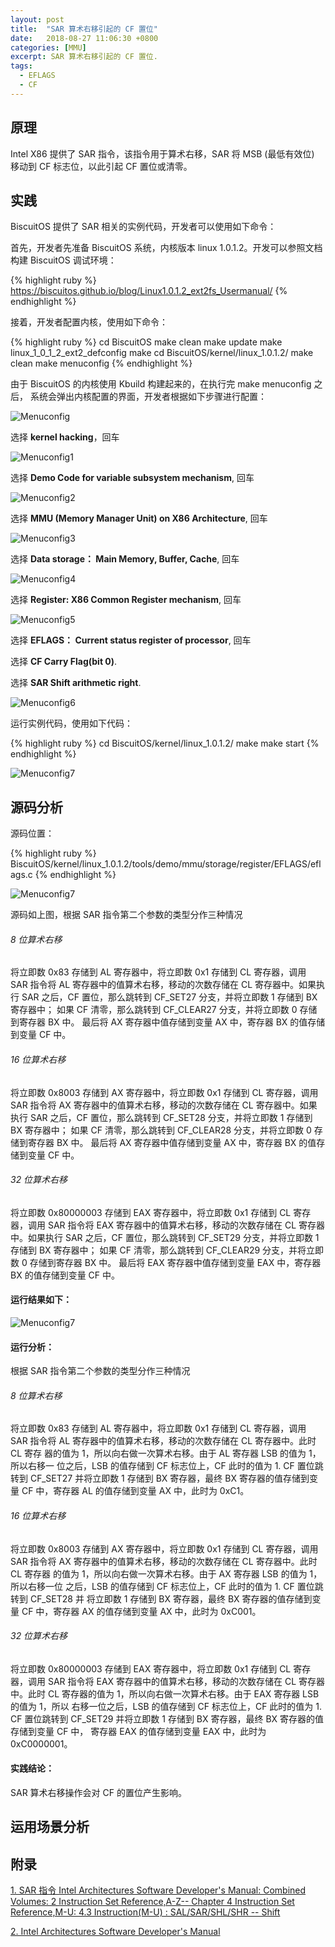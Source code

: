 ```yaml
---
layout: post
title:  "SAR 算术右移引起的 CF 置位"
date:   2018-08-27 11:06:30 +0800
categories: [MMU]
excerpt: SAR 算术右移引起的 CF 置位.
tags:
  - EFLAGS
  - CF
---
```


## 原理

Intel X86 提供了 SAR 指令，该指令用于算术右移，SAR 将 MSB (最低有效位) 
移动到 CF 标志位，以此引起 CF 置位或清零。

## 实践

BiscuitOS 提供了 SAR 相关的实例代码，开发者可以使用如下命令：

首先，开发者先准备 BiscuitOS 系统，内核版本 linux 1.0.1.2。开发可以参照文档
构建 BiscuitOS 调试环境：

{% highlight ruby %}
https://biscuitos.github.io/blog/Linux1.0.1.2_ext2fs_Usermanual/
{% endhighlight %}


接着，开发者配置内核，使用如下命令：

{% highlight ruby %}
cd BiscuitOS
make clean
make update
make linux_1_0_1_2_ext2_defconfig
make
cd BiscuitOS/kernel/linux_1.0.1.2/
make clean
make menuconfig
{% endhighlight %}

由于 BiscuitOS 的内核使用 Kbuild 构建起来的，在执行完 make menuconfig 之后，
系统会弹出内核配置的界面，开发者根据如下步骤进行配置：

![Menuconfig](https://raw.githubusercontent.com/EmulateSpace/PictureSet/master/BiscuitOS/kernel/MMU000003.png)

选择 **kernel hacking**，回车

![Menuconfig1](https://raw.githubusercontent.com/EmulateSpace/PictureSet/master/BiscuitOS/kernel/MMU000004.png)

选择 **Demo Code for variable subsystem mechanism**, 回车

![Menuconfig2](https://raw.githubusercontent.com/EmulateSpace/PictureSet/master/BiscuitOS/kernel/MMU000005.png)

选择 **MMU (Memory Manager Unit) on X86 Architecture**, 回车

![Menuconfig3](https://raw.githubusercontent.com/EmulateSpace/PictureSet/master/BiscuitOS/kernel/MMU000006.png)

选择 **Data storage： Main  Memory, Buffer, Cache**, 回车

![Menuconfig4](https://raw.githubusercontent.com/EmulateSpace/PictureSet/master/BiscuitOS/kernel/MMU000007.png)

选择 **Register: X86 Common Register mechanism**, 回车

![Menuconfig5](https://raw.githubusercontent.com/EmulateSpace/PictureSet/master/BiscuitOS/kernel/MMU000008.png)

选择 **EFLAGS： Current status register of processor**, 回车

选择 **CF    Carry Flag(bit 0)**.

选择 **SAR  Shift arithmetic right**.

![Menuconfig6](https://raw.githubusercontent.com/EmulateSpace/PictureSet/master/BiscuitOS/kernel/MMU000083.png)

运行实例代码，使用如下代码：

{% highlight ruby %}
cd BiscuitOS/kernel/linux_1.0.1.2/
make 
make start
{% endhighlight %}

![Menuconfig7](https://raw.githubusercontent.com/EmulateSpace/PictureSet/master/BiscuitOS/kernel/MMU000084.png)

## 源码分析

源码位置：

{% highlight ruby %}
BiscuitOS/kernel/linux_1.0.1.2/tools/demo/mmu/storage/register/EFLAGS/eflags.c
{% endhighlight %}

![Menuconfig7](https://raw.githubusercontent.com/EmulateSpace/PictureSet/master/BiscuitOS/kernel/MMU000085.png)

源码如上图，根据 SAR 指令第二个参数的类型分作三种情况

###### 8 位算术右移

将立即数 0x83 存储到 AL 寄存器中，将立即数 0x1 存储到 CL 寄存器，调用 SAR 
指令将 AL 寄存器中的值算术右移，移动的次数存储在 CL 寄存器中。如果执行 SAR 
之后，CF 置位，那么跳转到 CF_SET27 分支，并将立即数 1 存储到 BX 寄存器中；
如果 CF 清零，那么跳转到 CF_CLEAR27 分支，并将立即数 0 存储到寄存器 BX 中。
最后将 AX 寄存器中值存储到变量 AX 中，寄存器 BX 的值存储到变量 CF 中。

###### 16 位算术右移

将立即数 0x8003 存储到 AX 寄存器中，将立即数 0x1 存储到 CL 寄存器，调用 SAR 
指令将 AX 寄存器中的值算术右移，移动的次数存储在 CL 寄存器中。如果执行 SAR 
之后，CF 置位，那么跳转到 CF_SET28 分支，并将立即数 1 存储到 BX 寄存器中；
如果 CF 清零，那么跳转到 CF_CLEAR28 分支，并将立即数 0 存储到寄存器 BX 中。
最后将 AX 寄存器中值存储到变量 AX 中，寄存器 BX 的值存储到变量 CF 中。

###### 32 位算术右移

将立即数 0x80000003 存储到 EAX 寄存器中，将立即数 0x1 存储到 CL 寄存器，调用 
SAR 指令将 EAX 寄存器中的值算术右移，移动的次数存储在 CL 寄存器中。如果执行 
SAR 之后，CF 置位，那么跳转到 CF_SET29 分支，并将立即数 1 存储到 BX 寄存器中；
如果 CF 清零，那么跳转到 CF_CLEAR29 分支，并将立即数 0 存储到寄存器 BX 中。
最后将 EAX 寄存器中值存储到变量 EAX 中，寄存器 BX 的值存储到变量 CF 中。

#### 运行结果如下：

![Menuconfig7](https://raw.githubusercontent.com/EmulateSpace/PictureSet/master/BiscuitOS/kernel/MMU000086.png)

#### 运行分析：

根据 SAR 指令第二个参数的类型分作三种情况

###### 8 位算术右移

将立即数 0x83 存储到 AL 寄存器中，将立即数 0x1 存储到 CL 寄存器，调用 SAR 
指令将 AL 寄存器中的值算术右移，移动的次数存储在 CL 寄存器中。此时 CL 寄存
器的值为 1，所以向右做一次算术右移。由于 AL 寄存器 LSB 的值为 1，所以右移一
位之后，LSB 的值存储到 CF 标志位上，CF 此时的值为 1. CF 置位跳转到 CF_SET27 
并将立即数 1 存储到 BX 寄存器，最终 BX 寄存器的值存储到变量 CF 中，寄存器 AL 
的值存储到变量 AX 中，此时为 0xC1。

###### 16 位算术右移

将立即数 0x8003 存储到 AX 寄存器中，将立即数 0x1 存储到 CL 寄存器，调用 SAR 
指令将 AX 寄存器中的值算术右移，移动的次数存储在 CL 寄存器中。此时 CL 寄存器
的值为 1，所以向右做一次算术右移。由于 AX 寄存器 LSB 的值为 1，所以右移一位
之后，LSB 的值存储到 CF 标志位上，CF 此时的值为 1. CF 置位跳转到 CF_SET28 并
将立即数 1 存储到 BX 寄存器，最终 BX 寄存器的值存储到变量 CF 中，寄存器 AX 
的值存储到变量 AX 中，此时为 0xC001。

###### 32 位算术右移

将立即数 0x80000003 存储到 EAX 寄存器中，将立即数 0x1 存储到 CL 寄存器，调用
SAR 指令将 EAX 寄存器中的值算术右移，移动的次数存储在 CL 寄存器中。此时 CL 
寄存器的值为 1，所以向右做一次算术右移。由于 EAX 寄存器 LSB 的值为 1，所以
右移一位之后，LSB 的值存储到 CF 标志位上，CF 此时的值为 1. CF 置位跳转到 
CF_SET29 并将立即数 1 存储到 BX 寄存器，最终 BX 寄存器的值存储到变量 CF 中，
寄存器 EAX 的值存储到变量 EAX 中，此时为 0xC0000001。

#### 实践结论：

SAR 算术右移操作会对 CF 的置位产生影响。

## 运用场景分析

## 附录

[1. SAR 指令 Intel Architectures Software Developer's Manual: Combined Volumes: 2 Instruction Set Reference,A-Z-- Chapter 4 Instruction Set Reference,M-U: 4.3 Instruction(M-U) : SAL/SAR/SHL/SHR -- Shift](https://software.intel.com/en-us/articles/intel-sdm)

[2. Intel Architectures Software Developer's Manual](https://github.com/BiscuitOS/Documentation/blob/master/Datasheet/Intel-IA32_DevelopmentManual.pdf)
